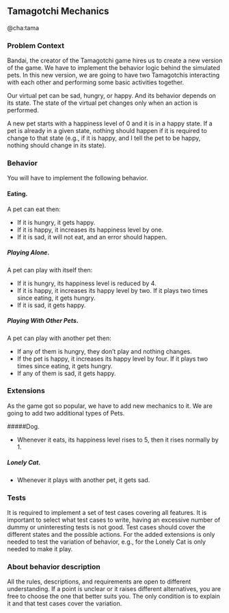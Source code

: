 ## Tamagotchi Mechanics
@cha:tama

### Problem Context

Bandai, the creator of the Tamagotchi game hires us to create a new version of the game.
We have to implement the behavior logic behind the simulated pets. 
In this new version, we are going to have two Tamagotchis interacting with each other and performing some basic activities together.

Our virtual pet can be sad, hungry, or happy. And its behavior depends on its state.
The state of the virtual pet changes only when an action is performed.

A new pet starts with a happiness level of 0 and it is in a happy state. 
If a pet is already in a given state, nothing should happen if it is required to change to that state (e.g., if it is happy, and I tell the pet to be happy, nothing should change in its state).

### Behavior 

You will have to implement the following behavior.

#### Eating.
A pet can eat then:
- If it is hungry, it gets happy.
- If it is happy, it increases its happiness level by one.
- If it is sad, it will not eat, and an error should happen.

##### Playing Alone.
A pet can play with itself then: 
- If it is hungry, its happiness level is reduced by 4.
- If it is happy, it increases its happy level by two. If it plays two times since eating,
it gets hungry.
- If it is sad, it gets happy.

##### Playing With Other Pets.
A pet can play with another pet then: 
- If any of them is hungry, they don’t play and nothing changes.
- If the pet is happy, it increases its happy level by four. If it plays two times since
eating, it gets hungry.
- If any of them is sad, it gets happy.

### Extensions
As the game got so popular, we have to add new mechanics to it. We are going to add
two additional types of Pets. 

#####Dog.
- Whenever it eats, its happiness level rises to 5, then it rises normally by 1. 

##### Lonely Cat.
- Whenever it plays with another pet, it gets sad.

### Tests
It is required to implement a set of test cases covering all features. It is important to select what test cases to write, having an excessive number of dummy or uninteresting tests is not good.
Test cases should cover the different states and the possible actions.
For the added extensions is only needed to test the variation of behavior, e.g., for the Lonely Cat is only needed to make it play.


### About behavior description
All the rules, descriptions, and requirements are open to different understanding. If a point is unclear or it raises different alternatives, you are free to choose the one that better suits you. The only condition is to explain it and that test cases cover the variation.
